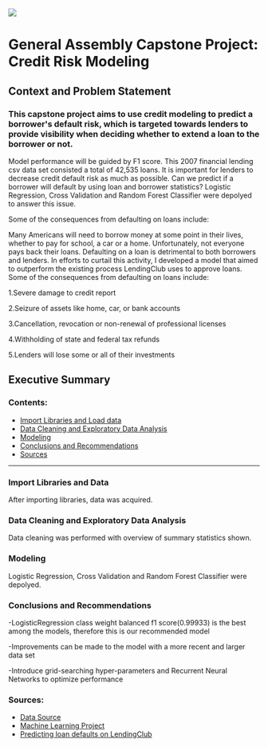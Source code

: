 # ![](https://ga-dash.s3.amazonaws.com/production/assets/logo-9f88ae6c9c3871690e33280fcf557f33.png) 

# General Assembly Capstone Project: Credit Risk Modeling

## Context and Problem Statement

### This capstone project aims to use credit modeling to predict a borrower's default risk, which is targeted towards lenders to provide visibility when deciding whether to extend a loan to the borrower or not.

Model performance will be guided by F1 score. This 2007 financial lending csv data set consisted a total of 42,535 loans. It is important for lenders to decrease credit default risk as much as possible. Can we predict if a borrower will default by using loan and borrower statistics? Logistic Regression, Cross Validation and Random Forest Classifier were depolyed to answer this issue.

Some of the consequences from defaulting on loans include:

Many Americans will need to borrow money at some point in their lives, whether to pay for school, a car or a home. Unfortunately, not everyone pays back their loans. Defaulting on a loan is detrimental to both borrowers and lenders. In efforts to curtail this activity, I developed a model that aimed to outperform the existing process LendingClub uses to approve loans. Some of the consequences from defaulting on loans include:

1.Severe damage to credit report

2.Seizure of assets like home, car, or bank accounts

3.Cancellation, revocation or non-renewal of professional licenses

4.Withholding of state and federal tax refunds

5.Lenders will lose some or all of their investments

## Executive Summary


### Contents:

- [Import Libraries and Load data](#Import-Libraries-and-Load-Data)
- [Data Cleaning and Exploratory Data Analysis](#Data-Cleaning-and-Exploratory-Data-Analysis)
- [Modeling](#Modeling)
- [Conclusions and Recommendations](#Conclusions-and-Recommendations)
- [Sources](#Sources)

---

### Import Libraries and Data

After importing libraries, data was acquired.

### Data Cleaning and Exploratory Data Analysis

Data cleaning was performed with overview of summary statistics shown.

### Modeling

Logistic Regression, Cross Validation and Random Forest Classifier were depolyed.

### Conclusions and Recommendations

-LogisticRegression class weight balanced f1 score(0.99933) is the best among the models, therefore this is our recommended model

-Improvements can be made to the model with a more recent and larger data set

-Introduce grid-searching hyper-parameters and Recurrent Neural Networks to optimize performance

### Sources:

- [Data Source](https://www.lendingclub.com/)
- [Machine Learning Project](https://app.dataquest.io/course/machine-learning-project)
- [Predicting loan defaults on LendingClub](https://medium.com/@alex.lau14/predicting-loan-defaults-on-lendingclub-1fed06ac4c61)
